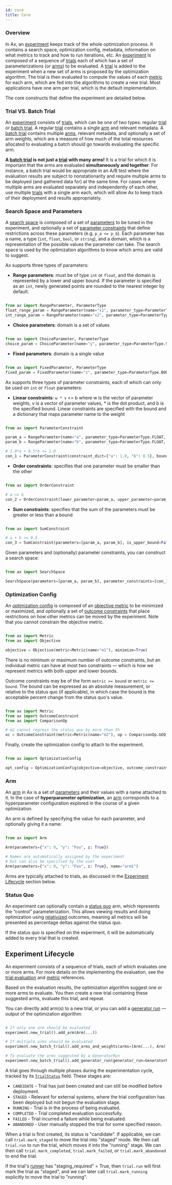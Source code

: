 ```yaml
---
id: core
title: Core
---
```

### Overview

In Ax, an [experiment](glossary.md#experiment) keeps track of the whole optimization process. It contains a search space, optimization config, metadata, information on what metrics to track and how to run iterations, etc. An [experiment](glossary.md#experiment) is composed of a sequence of [trials](glossary.md#trial) each of which has a set of parameterizations (or [arms](glossary.md#arm)) to be evaluated. A [trial](glossary.md#trial) is added to the experiment when a new set of arms is proposed by the optimization algorithm. The trial is then evaluated to compute the values of each [metric](glossary.md#metric) for each arm, which are fed into the algorithms to create a new trial. Most applications have one arm per trial, which is the default implementation.

The core constructs that define the experiment are detailed below.

### Trial VS. Batch Trial

An [experiment](glossary.md#experiment) consists of [trials](glossary.md#trial), which can be one of two types: regular [trial](glossary.md#trial) or [batch trial](glossary.md#batch-trial). A regular [trial](glossary.md#trial) contains a single [arm](glossary.md#arm) and relevant metadata. A [batch trial](glossary.md#batch-trial) contains multiple [arms](glossary.md#arm), relevant metadata, and optionally a set of arm weights, which are a measure of how much of the total resources allocated to evaluating a batch should go towards evaluating the specific arm.

**A [batch trial](glossary.md#batch-trial) is not just a [trial](glossary.md#trial) with many arms!** It is a trial for which it is important that the arms are evaluated **simultaneously and together**. For instance, a batch trial would be appropriate in an A/B test where the evaluation results are subject to nonstationarity and require multiple arms to be deployed (and gathered data for) at the same time. For cases where multiple arms are evaluated separately and independently of each other, use multiple [trials](glossary.md#trial) with a single arm each, which will allow Ax to keep track of their deployment and results appropriately.

### Search Space and Parameters

A [search space](glossary.md#search-space) is composed of a set of [parameters](glossary.md#parameter) to be tuned in the experiment, and optionally a set of [parameter constraints](glossary.md#parameter-constraint) that define restrictions across these parameters (e.g. `p_a <= p_b`). Each parameter has a name, a type (`int`, `float`, `bool`, or `string`), and a domain, which is a representation of the possible values the parameter can take. The search space is used by the optimization algorithms to know which arms are valid to suggest.

Ax supports three types of parameters:

-   **Range parameters**: must be of type `int` or `float`, and the domain is represented by a lower and upper bound. If the parameter is specified as an `int`, newly generated points are rounded to the nearest integer by default.

```python

from ax import RangeParameter, ParameterType
float_range_param = RangeParameter(name="x1", parameter_type=ParameterType.FLOAT, lower=0.0, upper=1.0)
int_range_param = RangeParameter(name="x2", parameter_type=ParameterType.INT, lower=0, upper=10)

```

-   **Choice parameters**: domain is a set of values

```python

from ax import ChoiceParameter, ParameterType
choice_param = ChoiceParameter(name="y", parameter_type=ParameterType.STRING, values=["foo", "bar"])

```

-   **Fixed parameters**: domain is a single value

```python

from ax import FixedParameter, ParameterType
fixed_param = FixedParameter(name="z", parameter_type=ParameterType.BOOL, value=True)

```

Ax supports three types of parameter constraints, each of which can only be used on `int` or `float` parameters:

-   **Linear constraints**: `w * v` &lt;= b where w is the vector of parameter weights, v is a vector of parameter values, \* is the dot product, and b is the specified bound. Linear constraints are specified with the bound and a dictionary that maps parameter name to the weight

```python

from ax import ParameterConstraint

param_a = RangeParameter(name="a", parameter_type=ParameterType.FLOAT, lower=0.0, upper=1.0)
param_b = RangeParameter(name="b", parameter_type=ParameterType.FLOAT, lower=0.0, upper=1.0)

# 1.0*a + 0.5*b <= 1.0
con_1 = ParameterConstraint(constraint_dict={"a": 1.0, "b": 0.5}, bound=1.0)

```

-   **Order constraints**: specifies that one parameter must be smaller than the other

```python

from ax import OrderConstraint

# a <= b
con_2 = OrderConstraint(lower_parameter=param_a, upper_parameter=param_b)

```

-   **Sum constraints**: specifies that the sum of the parameters must be greater or less than a bound

```python

from ax import SumConstraint

# a + b >= 0.5
con_3 = SumConstraint(parameters=[param_a, param_b], is_upper_bound=False, bound=0.5)

```

Given parameters and (optionally) parameter constraints, you can construct a search space:

```python

from ax import SearchSpace

SearchSpace(parameters=[param_a, param_b], parameter_constraints=[con_1, con_2, con_3])

```

### Optimization Config

An [optimization config](glossary.md#optimization-config) is composed of an [objective metric](glossary.md#objective) to be minimized or maximized, and optionally a set of [outcome constraints](glossary.md#outcome-constraint) that place restrictions on how other metrics can be moved by the experiment. Note that you cannot constrain the objective metric.

```python

from ax import Metric
from ax import Objective

objective = Objective(metric=Metric(name="m1"), minimize=True)

```

There is no minimum or maximum number of outcome constraints, but an individual metric can have at most two constraints — which is how we represent metrics with both upper and lower bounds.

Outcome constraints may be of the form `metric >= bound` or `metric <= bound`. The bound can be expressed as an absolute measurement, or relative to the status quo (if applicable), in which case the bound is the acceptable percent change from the status quo's value.

```python

from ax import Metric
from ax import OutcomeConstraint
from ax import ComparisonOp

# m2 cannot regress the status quo by more than 5%
oc = OutcomeConstraint(metric=Metric(name="m2"), op = ComparisonOp.GEQ, bound=-5.0, relative=True)

```

Finally, create the optimization config to attach to the experiment.

```python

from ax import OptimizationConfig

opt_config = OptimizationConfig(objective=objective, outcome_constraints=[oc])

```

### Arm

An [arm](glossary.md#arm) in Ax is a set of [parameters](glossary.md#parameter) and their values with a name attached to it. In the case of **hyperparameter optimization**, an [arm](glossary.md#arm) corresponds to a hyperparameter configuration explored in the course of a given optimization.

An arm is defined by specifying the value for each parameter, and optionally giving it a name:

```python

from ax import Arm

Arm(parameters={"x": 0, "y": "Foo", z: True})

# Names are automatically assigned by the experiment
# but can also be specified by the user
Arm(parameters={"x": 0, "y": "Foo", z: True}, name="arm1")

```

Arms are typically attached to trials, as discussed in the [Experiment Lifecycle](#experiment-lifecycle) section below.

### Status Quo

An experiment can optionally contain a [status quo](glossary.md#status-quo) arm, which represents the “control” parameterization. This allows viewing results and doing optimization using [relativized](glossary.md#relative-outcome-constraint) outcomes, meaning all metrics will be presented as percentage deltas against the status quo.

If the status quo is specified on the experiment, it will be automatically added to every trial that is created.

## Experiment Lifecycle

An experiment consists of a sequence of trials, each of which evaluates one or more arms. For more details on the implementing the evaluation, see the [trial evaluation](trial-evaluation.md) and [metric](data.md) references.

Based on the evaluation results, the optimization algorithm suggest one or more arms to evaluate. You then create a new trial containing these suggested arms, evaluate this trial, and repeat.

You can directly add arm(s) to a new trial, or you can add a [generator run](glossary.md#generator-run) –– output of the optimization algorithm:

```python

# If only one arm should be evaluated
experiment.new_trial().add_arm(Arm(...))

# If multiple arms should be evaluated
experiment.new_batch_trial().add_arms_and_weights(arms=[Arm(...), Arm(...)])

# To evaluate the arms suggested by a GeneratorRun
experiment.new_batch_trial().add_generator_run(generator_run=GeneratorRun(...))

```

A trial goes through multiple phases during the experimentation cycle, tracked by its [`TrialStatus`](../api/core.html#ax.core.base_trial.TrialStatus) field. These stages are:

-   `CANDIDATE` - Trial has just been created and can still be modified before deployment.
-   `STAGED` - Relevant for external systems, where the trial configuration has been deployed but not begun the evaluation stage.
-   `RUNNING` - Trial is in the process of being evaluated.
-   `COMPLETED` - Trial completed evaluation successfully.
-   `FAILED` - Trial incurred a failure while being evaluated.
-   `ABANDONED` - User manually stopped the trial for some specified reason.

When a trial is first created, its status is "candidate". If applicable, we can call `trial.mark_staged` to move the trial into "staged" mode. We then call `trial.run`
to run the trial, which moves it into the "running" stage. We can then call
`trial.mark_completed`, `trial.mark_failed`, or `trial.mark_abandoned` to end the trial.

If the trial's [runner](trial-evaluation.md#adding-your-own-runner) has "staging_required" = True,
then `trial.run` will first mark the trial as "staged", and we can later call
`trial.mark_running` explicitly to move the trial to "running".

